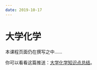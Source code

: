 ```yaml
---
date: 2019-10-17
---
```


# 大学化学

本课程页面仍在撰写之中……

你可以看看这篇推送：[大学化学知识点总结](/2019/10/17/knowledge-points-of-fundamental-chemistry)。
